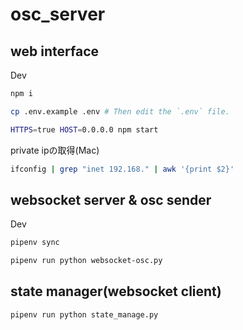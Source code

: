# osc_server

## web interface

Dev

```sh
npm i
```

```sh
cp .env.example .env # Then edit the `.env` file.
```

```sh
HTTPS=true HOST=0.0.0.0 npm start
```

private ipの取得(Mac)

```sh
ifconfig | grep "inet 192.168." | awk '{print $2}'
```

## websocket server & osc sender

Dev

```sh
pipenv sync
```

```sh
pipenv run python websocket-osc.py
```

## state manager(websocket client)

```sh
pipenv run python state_manage.py
```
